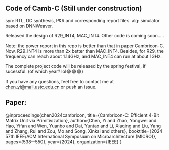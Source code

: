 ## Code of Camb-C (Still under construction)
syn: RTL, DC synthesis, P&R and corresponding report files. 
alg: simulator based on DNNWeaver.

Released the design of R29_INT4, MAC_INT4.
Other code is coming soon.....

Note: the power report in this repo is better than that in paper Cambricon-C.
Now, R29_INT4 is more than 2x better than MAC_INT4. Besides, for R29, the frequency can reach about 1.14GHz, and MAC_INT4 can run at about 1GHz.

The complete project code will be released by the spring festival, if sucessful. (of which year? lol😂😂😂)

If you have any questions, feel free to contact me at chen_yi@mail.ustc.edu.cn or push an issue.

## Paper:
@inproceedings{chen2024cambricon,
  title={Cambricon-C: Efficient 4-Bit Matrix Unit via Primitivization},
  author={Chen, Yi and Zhao, Yongwei and Hao, Yifan and Wen, Yuanbo and Dai, Yuntao and Li, Xiaqing and Liu, Yang and Zhang, Rui and Zou, Mo and Song, Xinkai and others},
  booktitle={2024 57th IEEE/ACM International Symposium on Microarchitecture (MICRO)},
  pages={538--550},
  year={2024},
  organization={IEEE}
}